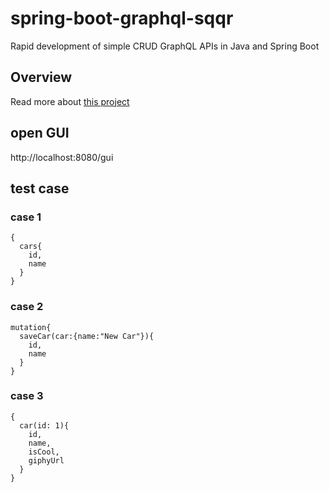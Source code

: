 # spring-boot-graphql-sqqr
Rapid development of simple CRUD GraphQL APIs in Java and Spring Boot

## Overview
Read more about [this project](https://medium.com/@iguissouma/rapid-development-of-simple-crud-graphql-apis-in-java-and-spring-boot-bafc4e8d387a) 

## open GUI 
http://localhost:8080/gui

## test case
### case 1
```
{
  cars{
    id,
    name
  }
}
```

### case 2
```
mutation{
  saveCar(car:{name:"New Car"}){
    id,
    name
  }
}
```

### case 3
```
{
  car(id: 1){
    id,
    name,
    isCool,
    giphyUrl
  }
}
```
